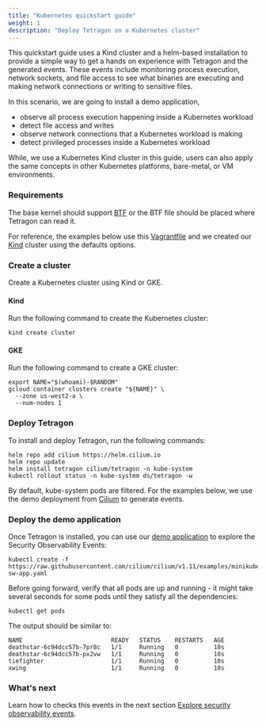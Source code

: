 ```yaml
---
title: "Kubernetes quickstart guide"
weight: 1
description: "Deploy Tetragon on a Kubernetes cluster"
---
```


This quickstart guide uses a Kind cluster and a helm-based installation to
provide a simple way to get a hands on experience with Tetragon and
the generated events. These events include monitoring process execution,
network sockets, and file access to see what binaries are executing and making
network connections or writing to sensitive files.

In this scenario, we are going to install a demo application,

* observe all process execution happening inside a Kubernetes workload
* detect file access and writes
* observe network connections that a Kubernetes workload is making
* detect privileged processes inside a Kubernetes workload

While, we use a Kubernetes Kind cluster in this guide, users can also apply
the same concepts in other Kubernetes platforms, bare-metal, or VM environments.

### Requirements

The base kernel should support [BTF](#btf-requirement) or the BTF file should
be placed where Tetragon can read it.

For reference, the examples below use this [Vagrantfile](#btf-requirement) and we
created our [Kind](https://kind.sigs.k8s.io/docs/user/quick-start/) cluster using
the defaults options.

### Create a cluster

Create a Kubernetes cluster using Kind or GKE.

#### Kind

Run the following command to create the Kubernetes cluster:
```
kind create cluster
```

#### GKE

Run the following command to create a GKE cluster:

```shell
export NAME="$(whoami)-$RANDOM"
gcloud container clusters create "${NAME}" \
  --zone us-west2-a \
  --num-nodes 1
```

### Deploy Tetragon

To install and deploy Tetragon, run the following commands:

```shell
helm repo add cilium https://helm.cilium.io
helm repo update
helm install tetragon cilium/tetragon -n kube-system
kubectl rollout status -n kube-system ds/tetragon -w
```

By default, kube-system pods are filtered. For the examples below, we use the demo
deployment from [Cilium](https://docs.cilium.io/en/v1.11/gettingstarted/http/#gs-http)
to generate events.

### Deploy the demo application

Once Tetragon is installed, you can use our [demo
application](https://docs.cilium.io/en/v1.11/gettingstarted/http/#deploy-the-demo-application)
to explore the Security Observability Events:

```shell
kubectl create -f https://raw.githubusercontent.com/cilium/cilium/v1.11/examples/minikube/http-sw-app.yaml
```

Before going forward, verify that all pods are up and running - it might take
several seconds for some pods until they satisfy all the dependencies:

```shell
kubectl get pods
```

The output should be similar to:
```
NAME                         READY   STATUS    RESTARTS   AGE
deathstar-6c94dcc57b-7pr8c   1/1     Running   0          10s
deathstar-6c94dcc57b-px2vw   1/1     Running   0          10s
tiefighter                   1/1     Running   0          10s
xwing                        1/1     Running   0          10s
```

### What's next

Learn how to checks this events in the next section [Explore security
observability events](/docs/getting-started/explore-security-observability-events).
